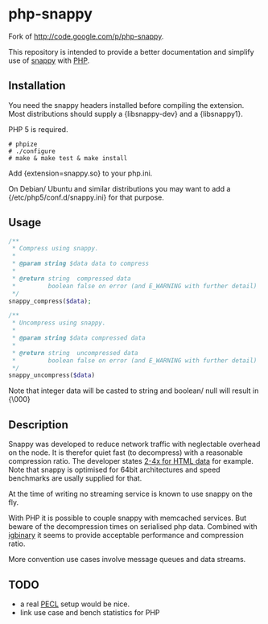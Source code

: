 php-snappy
==========

Fork of http://code.google.com/p/php-snappy.

This repository is intended to provide a better documentation and simplify use of [snappy](http://code.google.com/p/snappy/) with [PHP](http://www.php.net).

Installation
------------

You need the snappy headers installed before compiling the extension.
Most distributions should supply a {libsnappy-dev} and a {libsnappy1}.

PHP 5 is required.

```
# phpize
# ./configure
# make & make test & make install
```

Add {extension=snappy.so} to your php.ini.

On Debian/ Ubuntu and similar distributions you may want to add a {/etc/php5/conf.d/snappy.ini} for that purpose.

Usage
-----

```php
/**
 * Compress using snappy.
 *
 * @param string $data data to compress
 *
 * @return string  compressed data
 *         boolean false on error (and E_WARNING with further detail)
 */  
snappy_compress($data);

/**
 * Uncompress using snappy.
 * 
 * @param string $data compressed data
 *
 * @return string  uncompressed data
 *         boolean false on error (and E_WARNING with further detail)
 */
snappy_uncompress($data)
```

Note that integer data will be casted to string and boolean/ null will result in {\000}

Description
-----------

Snappy was developed to reduce network traffic with neglectable overhead on the node.
It is therefor quiet fast (to decompress) with a reasonable compression ratio. The developer states [2-4x for HTML data](http://code.google.com/p/snappy/source/browse/trunk/README) for example.
Note that snappy is optimised for 64bit architectures and speed benchmarks are usally supplied for that.

At the time of writing no streaming service is known to use snappy on the fly.

With PHP it is possible to couple snappy with memcached services. But beware of the decompression times on serialised php data.
Combined with [igbinary](http://pecl.php.net/package/igbinary) it seems to provide acceptable performance and compression ratio.

More convention use cases involve message queues and data streams.

TODO
----

* a real [PECL](http://pecl.php.net) setup would be nice.
* link use case and bench statistics for PHP
